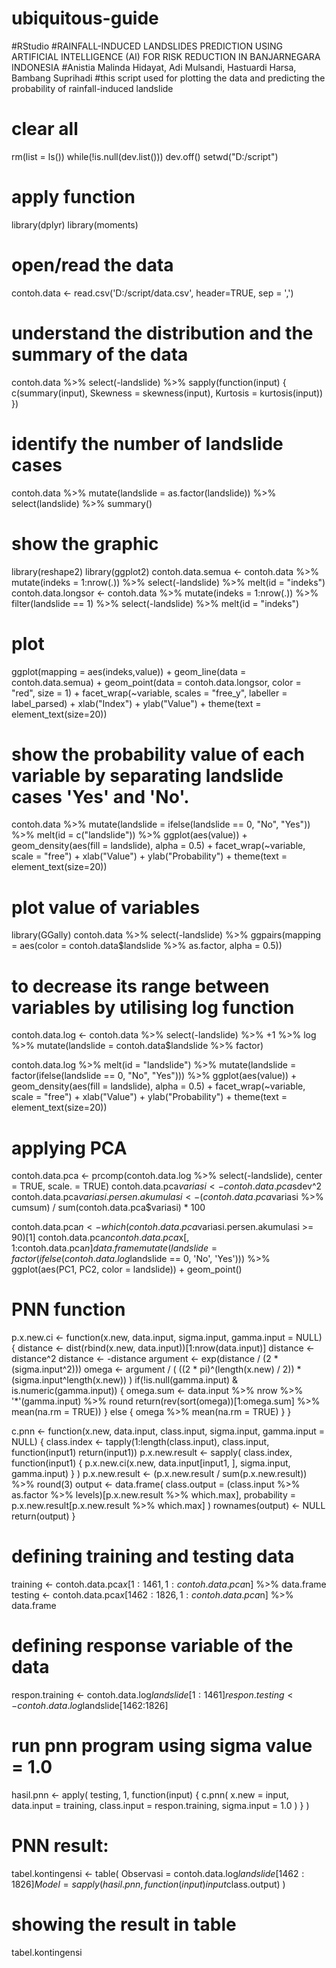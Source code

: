 # ubiquitous-guide
#RStudio
#RAINFALL-INDUCED LANDSLIDES PREDICTION USING ARTIFICIAL INTELLIGENCE (AI) FOR RISK REDUCTION IN BANJARNEGARA INDONESIA
#Anistia Malinda Hidayat, Adi Mulsandi, Hastuardi Harsa, Bambang Suprihadi
#this script used for plotting the data and predicting the probability of rainfall-induced landslide

# clear all
rm(list = ls())
while(!is.null(dev.list())) dev.off()
setwd("D:/script")

# apply function
library(dplyr)
library(moments)

# open/read the data
contoh.data <- read.csv('D:/script/data.csv', header=TRUE, sep = ',')

# understand the distribution and the summary of the data
contoh.data %>% select(-landslide) %>% sapply(function(input) {
  c(summary(input), Skewness = skewness(input), Kurtosis = kurtosis(input))
})

# identify the number of landslide cases
contoh.data %>% mutate(landslide = as.factor(landslide)) %>% select(landslide) %>% summary()

# show the graphic
library(reshape2)
library(ggplot2)
contoh.data.semua <- contoh.data %>% mutate(indeks = 1:nrow(.)) %>% select(-landslide) %>% 
  melt(id = "indeks")
contoh.data.longsor <- contoh.data %>% mutate(indeks = 1:nrow(.)) %>% filter(landslide == 
                                                                               1) %>% select(-landslide) %>% melt(id = "indeks")
# plot
ggplot(mapping = aes(indeks,value)) + geom_line(data = contoh.data.semua) + geom_point(data = contoh.data.longsor,
                                                                                       color = "red", size = 1) + facet_wrap(~variable, scales = "free_y", labeller = label_parsed) + 
  xlab("Index") + ylab("Value") + theme(text = element_text(size=20))

# show the probability value of each variable by separating landslide cases 'Yes' and 'No'.
contoh.data %>% mutate(landslide = ifelse(landslide == 0, "No", "Yes")) %>% melt(id = c("landslide")) %>% 
  ggplot(aes(value)) + geom_density(aes(fill = landslide), alpha = 0.5) + facet_wrap(~variable, 
                                                                                     scale = "free") + xlab("Value") + ylab("Probability") + theme(text = element_text(size=20))

# plot value of variables
library(GGally)
contoh.data %>% select(-landslide) %>% ggpairs(mapping = aes(color = contoh.data$landslide %>% 
                                                               as.factor, alpha = 0.5))

# to decrease its range between variables by utilising log function
contoh.data.log <- contoh.data %>% select(-landslide) %>% +1 %>% log %>% mutate(landslide = contoh.data$landslide %>% 
                                                                                  factor)

contoh.data.log %>% melt(id = "landslide") %>% mutate(landslide = factor(ifelse(landslide == 
                                                                                  0, "No", "Yes"))) %>% ggplot(aes(value)) + geom_density(aes(fill = landslide), 
                                                                                                                                          alpha = 0.5) + facet_wrap(~variable, scale = "free") + xlab("Value") + ylab("Probability") + theme(text = element_text(size=20))
# applying PCA
contoh.data.pca <- prcomp(contoh.data.log %>% select(-landslide), center = TRUE, scale. = TRUE)
contoh.data.pca$variasi <- contoh.data.pca$sdev^2
contoh.data.pca$variasi.persen.akumulasi <- (contoh.data.pca$variasi %>% cumsum) / sum(contoh.data.pca$variasi) * 100

contoh.data.pca$n <- which(contoh.data.pca$variasi.persen.akumulasi >= 90)[1]
contoh.data.pca$n
contoh.data.pca$x[, 1:contoh.data.pca$n] %>% 
  data.frame %>% 
  mutate(landslide = factor(ifelse(contoh.data.log$landslide == 0, 'No', 'Yes'))) %>% 
  ggplot(aes(PC1, PC2, color = landslide)) +
  geom_point()

# PNN function
p.x.new.ci <- function(x.new, data.input, sigma.input, gamma.input = NULL) {
  distance <- dist(rbind(x.new, data.input))[1:nrow(data.input)]
  distance <- distance^2
  distance <- -distance
  argument <- exp(distance / (2 * (sigma.input^2)))
  omega <- argument / (
    ((2 * pi)^(length(x.new) / 2)) * (sigma.input^length(x.new))
  )
  if(!is.null(gamma.input) & is.numeric(gamma.input)) {
    omega.sum <- data.input %>% nrow %>% '*'(gamma.input) %>% round
    return(rev(sort(omega))[1:omega.sum] %>% mean(na.rm = TRUE))
  } else {
    omega %>% mean(na.rm = TRUE)
  }
}

c.pnn <- function(x.new, data.input, class.input, sigma.input, gamma.input = NULL) {
  class.index <- tapply(1:length(class.input), class.input, function(input1) return(input1))
  p.x.new.result <- sapply(
    class.index, function(input1) {
      p.x.new.ci(x.new, data.input[input1, ], sigma.input, gamma.input)
    }
  )
  p.x.new.result <- (p.x.new.result / sum(p.x.new.result)) %>% round(3)
  output <- data.frame(
    class.output = (class.input %>% as.factor %>% levels)[p.x.new.result %>% which.max],
    probability = p.x.new.result[p.x.new.result %>% which.max]
  )
  rownames(output) <- NULL
  return(output)
}

# defining training and testing data
training <- contoh.data.pca$x[1:1461, 1:contoh.data.pca$n] %>% data.frame
testing <- contoh.data.pca$x[1462:1826, 1:contoh.data.pca$n] %>% data.frame

# defining response variable of the data
respon.training <- contoh.data.log$landslide[1:1461]
respon.testing <- contoh.data.log$landslide[1462:1826]


# run pnn program using sigma value = 1.0
hasil.pnn <- apply(
  testing, 1, function(input) {
    c.pnn(
      x.new = input,
      data.input = training,
      class.input = respon.training,
      sigma.input = 1.0
    )
  }
)

# PNN result:
tabel.kontingensi <- table(
  Observasi = contoh.data.log$landslide[1462:1826] %>% factor,
  Model = sapply(hasil.pnn, function(input) input$class.output)
)

# showing the result in table
tabel.kontingensi
